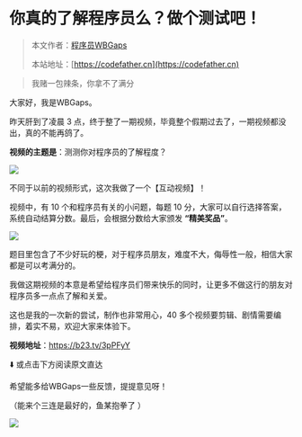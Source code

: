 # 你真的了解程序员么？做个测试吧！

> 本文作者：[程序员WBGaps](https://yuyuanweb.feishu.cn/wiki/Abldw5WkjidySxkKxU2cQdAtnah)
>
> 本站地址：[https://codefather.cn](https://codefather.cn)


> 我赌一包辣条，你拿不了满分

大家好，我是WBGaps。

昨天肝到了凌晨 3 点，终于整了一期视频，毕竟整个假期过去了，一期视频都没出，真的不能再鸽了。

**视频的主题是**：测测你对程序员的了解程度？

![](https://pic.yupi.icu/5563/202311081422828.png)

不同于以前的视频形式，这次我做了一个【互动视频】！

视频中，有 10 个和程序员有关的小问题，每题 10 分，大家可以自行选择答案，系统自动结算分数。最后，会根据分数给大家颁发 **“精美奖品”**。

![](https://pic.yupi.icu/5563/202311081422726.png)

题目里包含了不少好玩的梗，对于程序员朋友，难度不大，侮辱性一般，相信大家都是可以考满分的。

我做这期视频的本意是希望给程序员们带来快乐的同时，让更多不做这行的朋友对程序员多一点点了解和关爱。

这也是我的一次新的尝试，制作也非常用心，40 多个视频要剪辑、剧情需要编排，着实不易，欢迎大家来体验下。

**视频地址**：https://b23.tv/3pPFyY

⬇️ 或点击下方阅读原文直达

希望能多给WBGaps一些反馈，提提意见呀！

（能来个三连是最好的，鱼某抱拳了 ）

![](https://pic.yupi.icu/5563/202311081422636.jpeg)